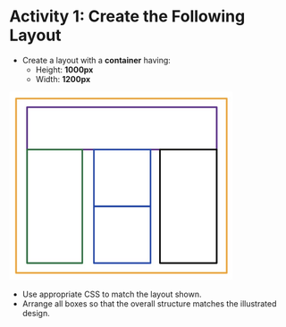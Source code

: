 # Activity 1: Create the Following Layout

- Create a layout with a **container** having:
  - Height: **1000px**
  - Width: **1200px**
  
<img src="./Assests/grid.png" alt="alt text" width="400"/>

- Use appropriate CSS to match the layout shown.
- Arrange all boxes so that the overall structure matches the illustrated design.

